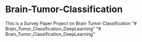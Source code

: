 # Brain-Tumor-Classification 
This is a Survey Paper Project on Brain Tumor Classification
"# Brain_Tumor_Classification_DeepLearning" 
"# Brain_Tumor_Classification_DeepLearning" 
